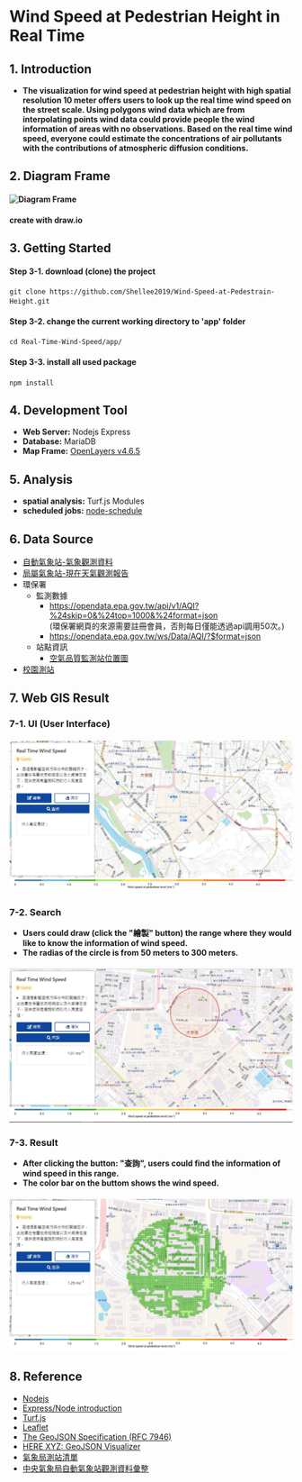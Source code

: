 
# Wind Speed at Pedestrian Height in Real Time

## 1. Introduction
* **The visualization for wind speed at pedestrian height with high spatial resolution 10 meter offers users to look up the real time wind speed on the street scale. Using polygons wind data which are from interpolating points wind data could provide people the wind information of areas with no observations. Based on the real time wind speed, everyone could estimate the concentrations of air pollutants with the contributions of atmospheric diffusion conditions.**

## 2. Diagram Frame
#### ![Diagram Frame](./doc/images/workflow.png)
#### create with draw.io

## 3. Getting Started
#### Step 3-1. download (clone) the project
`git clone https://github.com/Shellee2019/Wind-Speed-at-Pedestrain-Height.git`
#### Step 3-2. change the current working directory to 'app' folder
`cd Real-Time-Wind-Speed/app/`
#### Step 3-3. install all used package
`npm install`

## 4. Development Tool
* **Web Server:**  Nodejs Express
* **Database:**  MariaDB
* **Map Frame:**  [OpenLayers v4.6.5](https://github.com/openlayers/openlayers/releases/tag/v4.6.5)

## 5. Analysis
* **spatial analysis:** Turf.js Modules
* **scheduled jobs:** [node-schedule](https://www.npmjs.com/package/node-schedule)

## 6. Data Source
* [自動氣象站-氣象觀測資料](https://opendata.cwb.gov.tw/dataset/observation/O-A0001-001)
* [局屬氣象站-現在天氣觀測報告](https://opendata.cwb.gov.tw/dataset/observation/O-A0003-001)
* 環保署
  * 監測數據
    * https://opendata.epa.gov.tw/api/v1/AQI?%24skip=0&%24top=1000&%24format=json  
  (環保署網頁的來源需要註冊會員，否則每日僅能透過api調用50次。)
    * https://opendata.epa.gov.tw/ws/Data/AQI/?$format=json
  * 站點資訊
    * [空氣品質監測站位置圖](https://opendata.epa.gov.tw/Data/GeoDetails/ATM00477/)
* [校園測站](http://weather.tp.edu.tw/Ajax/jsonp/LastAllEffect.ashx?fbclid=IwAR0pCF_Rb6LUE4KhLU6mQUXQGOS_dX-le9sAJ0xZo6e7EG-YiG7sSLBY2Ik)

## 7. Web GIS Result

### 7-1. UI (User Interface)

#### ![UI](./doc/images/demo0.png)

### 7-2. Search
* **Users could draw (click the "繪製" button) the range where they would like to know the information of wind speed.**
* **The radias of the circle is from 50 meters to 300 meters.**

#### ![Search](./doc/images/demo1.png)

### 7-3. Result
* **After clicking the button: "查詢", users could find the information of wind speed in this range.**
* **The color bar on the buttom shows the wind speed.**

#### ![Result](./doc/images/demo2.png)

## 8. Reference

* [Nodejs](https://nodejs.org/en/)
* [Express/Node introduction](https://developer.mozilla.org/zh-TW/docs/Learn/Server-side/Express_Nodejs/Introduction)
* [Turf.js](https://turfjs.org/)
* [Leaflet](https://leafletjs.com/)
* [The GeoJSON Specification (RFC 7946)](https://tools.ietf.org/html/rfc7946)
* [HERE XYZ: GeoJSON Visualizer](http://geojson.tools/)
* [氣象局測站清單](https://e-service.cwb.gov.tw/wdps/obs/state.htm)
* [中央氣象局自動氣象站觀測資料彙整](http://farmer.iyard.org/cwb/cwb.htm)
